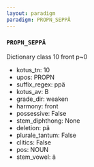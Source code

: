 ```yaml
---
layout: paradigm
paradigm: PROPN_SEPPÄ
---
```

### ` PROPN_SEPPÄ `

Dictionary class 10 front p~0
* kotus_tn: 10
* upos: PROPN
* suffix_regex: ppä
* kotus_av: B
* grade_dir: weaken
* harmony: front
* possessive: False
* stem_diphthong: None
* deletion: pä
* plurale_tantum: False
* clitics: False
* pos: NOUN
* stem_vowel: ä
